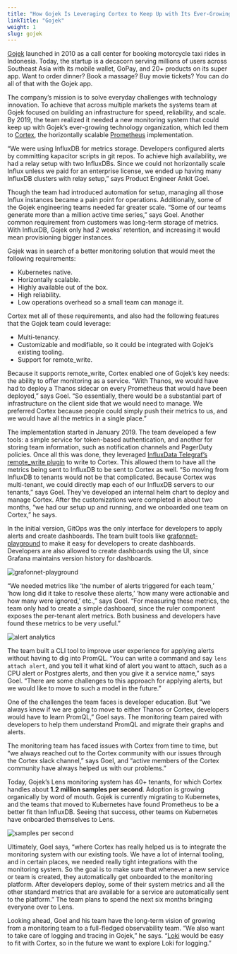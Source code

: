 ```yaml
---
title: "How Gojek Is Leveraging Cortex to Keep Up with Its Ever-Growing Scale"
linkTitle: "Gojek"
weight: 1
slug: gojek
---
```


[Gojek](https://www.gojek.com/) launched in 2010 as a call center for booking motorcycle taxi rides in Indonesia. Today, the startup is a decacorn serving  millions of users across Southeast Asia with its mobile wallet, GoPay, and 20+ products on its super app. Want to order dinner? Book a massage? Buy movie tickets? You can do all of that with the Gojek app.

The company’s mission is to solve everyday challenges with technology innovation. To achieve that across multiple markets the systems team at Gojek focused on building an infrastructure for speed, reliability, and scale. By 2019, the team realized it needed a new monitoring system that could keep up with Gojek’s ever-growing technology organization, which led them to [Cortex](https://github.com/cortexproject/cortex), the horizontally scalable [Prometheus](https://prometheus.io/) implementation.

“We were using InfluxDB for metrics storage. Developers configured alerts by committing kapacitor scripts in git repos. To achieve high availability, we had a relay setup with two InfluxDBs. Since we could not horizontally scale Influx unless we paid for an enterprise license, we ended up having many InfluxDB clusters with relay setup,” says Product Engineer Ankit Goel.

Though the team had introduced automation for setup, managing all those Influx instances became a pain point for operations. Additionally, some of the Gojek engineering teams needed far greater scale. “Some of our teams generate more than a million active time series,” says Goel. Another common requirement from customers was long-term storage of metrics. With InfluxDB, Gojek only had 2 weeks’ retention, and increasing it would mean provisioning bigger instances.

Gojek was in search of a better monitoring solution that would meet the following requirements:

 - Kubernetes native.
 - Horizontally scalable.
 - Highly available out of the box.
 - High reliability.
 - Low operations overhead so a small team can manage it.

Cortex met all of these requirements, and also had the following features that the Gojek team could leverage:

 - Multi-tenancy.
 - Customizable and modifiable, so it could be integrated with Gojek’s existing tooling.
 - Support for remote_write.

Because it supports remote_write, Cortex enabled one of Gojek’s key needs: the ability to offer monitoring as a service. “With Thanos, we would have had to deploy a Thanos sidecar on every Prometheus that would have been deployed,” says Goel. “So essentially, there would be a substantial part of infrastructure on the client side that we would need to manage. We preferred Cortex because people could simply push their metrics to us, and we would have all the metrics in a single place.”

The implementation started in January 2019. The team developed a few tools: a simple service for token-based authentication, and another for storing team information, such as notification channels and PagerDuty policies. Once all this was done, they leveraged [InfluxData Telegraf’s remote_write plugin](https://github.com/achilles42/telegraf/tree/prometheus-remote-write) to write to Cortex. This allowed them to have all the metrics being sent to InfluxDB to be sent to Cortex as well. “So moving from InfluxDB to tenants would not be that complicated. Because Cortex was multi-tenant, we could directly map each of our InfluxDB servers to our tenants,” says Goel. They’ve developed an internal helm chart to deploy and manage Cortex. After the customizations were completed in about two months, “we had our setup up and running, and we onboarded one team on Cortex,” he says.

In the initial version, GitOps was the only interface for developers to apply alerts and create dashboards. The team built tools like [grafonnet-playground](https://github.com/lahsivjar/grafonnet-playground) to make it easy for developers to create dashboards. Developers are also allowed to create dashboards using the UI, since Grafana maintains version history for dashboards.

![grafonnet-playground](/images/case-studies/gojek-jsonnet-playground.png)

“We needed metrics like ‘the number of alerts triggered for each team,’ ‘how long did it take to resolve these alerts,’ ‘how many were actionable and how many were ignored,’ etc.,” says Goel. “For measuring these metrics, the team only had to create a simple dashboard, since the ruler component exposes the per-tenant alert metrics. Both business and developers have found these metrics to be very useful.”

![alert analytics](/images/case-studies/gojek-alerting-analytics.png)

The team built a CLI tool to improve user experience for applying alerts without having to dig into PromQL. “You can write a command and say `lens attach alert`, and you tell it what kind of alert you want to attach, such as a CPU alert or Postgres alerts, and then you give it a service name,” says Goel. “There are some challenges to this approach for applying alerts, but we would like to move to such a model in the future.”

One of the challenges the team faces is developer education. But “we always knew if we are going to move to either Thanos or Cortex, developers would have to learn PromQL,” Goel says. The monitoring team paired with developers to help them understand PromQL and migrate their graphs and alerts.

The monitoring team has faced issues with Cortex from time to time, but “we always reached out to the Cortex community with our issues through the Cortex slack channel,” says Goel, and “active members of the Cortex community have always helped us with our problems.”

Today, Gojek’s Lens monitoring system has 40+ tenants, for which Cortex handles about **1.2 million samples per second**. Adoption is growing organically by word of mouth. Gojek is currently migrating to Kubernetes, and the teams that moved to Kubernetes have found Prometheus to be a better fit than InfluxDB. Seeing that success, other teams on Kubernetes have onboarded themselves to Lens.

![samples per second](/images/case-studies/gojek-throughput.png)

Ultimately, Goel says, “where Cortex has really helped us is to integrate the monitoring system with our existing tools. We have a lot of internal tooling, and in certain places, we needed really tight integrations with the monitoring system. So the goal is to make sure that whenever a new service or team is created, they automatically get onboarded to the monitoring platform. After developers deploy, some of their system metrics and all the other standard metrics that are available for a service are automatically sent to the platform.” The team plans to spend the next six months bringing everyone over to Lens.

Looking ahead, Goel and his team have the long-term vision of growing from a monitoring team to a full-fledged observability team. “We also want to take care of logging and tracing in Gojek,” he says. “[Loki](https://github.com/grafana/loki) would be easy to fit with Cortex, so in the future we want to explore Loki for logging.”
